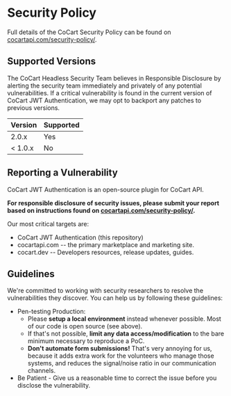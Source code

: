 # Security Policy

Full details of the CoCart Security Policy can be found on [cocartapi.com/security-policy/](https://cocartapi.com/security-policy/).

## Supported Versions

The CoCart Headless Security Team believes in Responsible Disclosure by alerting the security team immediately and privately of any potential vulnerabilities. If a critical vulnerability is found in the current version of CoCart JWT Authentication, we may opt to backport any patches to previous versions.

| Version | Supported |
|---------| --------- |
| 2.0.x   | Yes       |
| < 1.0.x | No        |

## Reporting a Vulnerability

CoCart JWT Authentication is an open-source plugin for CoCart API.

**For responsible disclosure of security issues, please submit your report based on instructions found on [cocartapi.com/security-policy/](https://cocartapi.com/security-policy/).**

Our most critical targets are:

* CoCart JWT Authentication (this repository)
* cocartapi.com -- the primary marketplace and marketing site.
* cocart.dev -- Developers resources, release updates, guides.

## Guidelines

We're committed to working with security researchers to resolve the vulnerabilities they discover. You can help us by following these guidelines:

*   Pen-testing Production:
    *   Please **setup a local environment** instead whenever possible. Most of our code is open source (see above).
    *   If that's not possible, **limit any data access/modification** to the bare minimum necessary to reproduce a PoC.
    *   **Don't automate form submissions!** That's very annoying for us, because it adds extra work for the volunteers who manage those systems, and reduces the signal/noise ratio in our communication channels.
*   Be Patient - Give us a reasonable time to correct the issue before you disclose the vulnerability.
